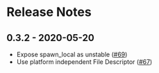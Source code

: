 # Release Notes

## 0.3.2 - 2020-05-20
* Expose spawn_local as unstable ([#69](https://github.com/infinyon/fluvio/pull/69))
* Use platform independent File Descriptor ([#67](https://github.com/infinyon/fluvio/pull/67))

